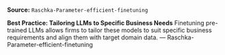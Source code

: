 **Source:** `Raschka-Parameter-efficient-finetuning`

**Best Practice: Tailoring LLMs to Specific Business Needs**
Finetuning pre-trained LLMs allows firms to tailor these models to suit specific business requirements and align them with target domain data. — Raschka-Parameter-efficient-finetuning
